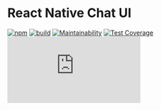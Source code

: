 # React Native Chat UI

[![npm](https://img.shields.io/npm/v/@flyerhq/react-native-chat-ui)](https://www.npmjs.com/package/@flyerhq/react-native-chat-ui)
[![build](https://github.com/flyerhq/react-native-chat-ui/workflows/build/badge.svg)](https://github.com/flyerhq/react-native-chat-ui/actions?query=workflow%3Abuild)
[![Maintainability](https://api.codeclimate.com/v1/badges/cc0aeb07c6674ce204ec/maintainability)](https://codeclimate.com/github/flyerhq/react-native-chat-ui/maintainability)
[![Test Coverage](https://api.codeclimate.com/v1/badges/cc0aeb07c6674ce204ec/test_coverage)](https://codeclimate.com/github/flyerhq/react-native-chat-ui/test_coverage)
[![type-coverage](https://img.shields.io/badge/dynamic/json.svg?label=type-coverage&suffix=%&query=$.typeCoverage.is&uri=https%3A%2F%2Fraw.githubusercontent.com%2Fflyerhq%2Freact-native-chat-ui%2Fmain%2Fpackage.json)](https://github.com/plantain-00/type-coverage)
